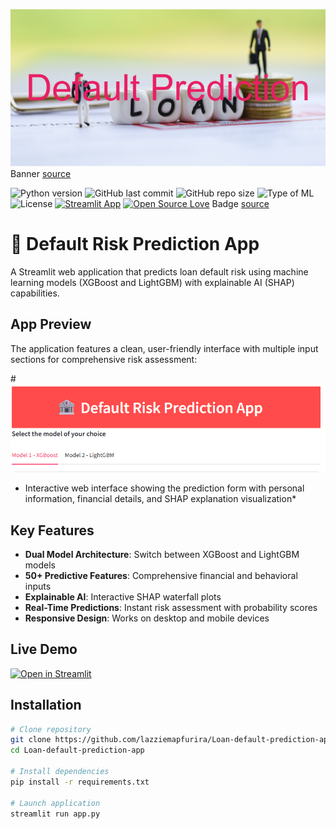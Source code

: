 ![banner](images/Default_Prediction.png)
Banner [source](https://banner.godori.dev/)

![Python version](https://img.shields.io/badge/Python%20version-3.10%2B-lightgrey)
![GitHub last commit](https://img.shields.io/github/last-commit/lazziemapfurira/Loan-default-prediction-app)
![GitHub repo size](https://img.shields.io/github/repo-size/lazziemapfurira/Loan-default-prediction-app)
![Type of ML](https://img.shields.io/badge/Type%20of%20ML-Binary%20Classification-red)
![License](https://img.shields.io/badge/License-MIT-green)
[![Streamlit App](https://static.streamlit.io/badges/streamlit_badge_black_white.svg)](https://share.streamlit.io/lazziemapfurira/Loan-default-prediction-app/main/streamli_app.py)
[![Open Source Love](https://badges.frapsoft.com/os/v3/open-source-200x33.png?v=103)](https://github.com/ellerbrock/open-source-badges/)
Badge [source](https://shields.io/)

# 🏦 Default Risk Prediction App

A Streamlit web application that predicts loan default risk using machine learning models (XGBoost and LightGBM) with explainable AI (SHAP) capabilities.

## App Preview

The application features a clean, user-friendly interface with multiple input sections for comprehensive risk assessment:

#![Default Risk Prediction App Screenshot](images/default_image.png)
- Interactive web interface showing the prediction form with personal information, financial details, and SHAP explanation visualization*

## Key Features

- **Dual Model Architecture**: Switch between XGBoost and LightGBM models
- **50+ Predictive Features**: Comprehensive financial and behavioral inputs
- **Explainable AI**: Interactive SHAP waterfall plots
- **Real-Time Predictions**: Instant risk assessment with probability scores
- **Responsive Design**: Works on desktop and mobile devices

## Live Demo

[![Open in Streamlit](https://static.streamlit.io/badges/streamlit_badge_black_white.svg)](https://loandefaultalternative.streamlit.app/)

## Installation

```bash
# Clone repository
git clone https://github.com/lazziemapfurira/Loan-default-prediction-app.git
cd Loan-default-prediction-app

# Install dependencies
pip install -r requirements.txt

# Launch application
streamlit run app.py


